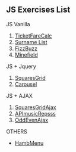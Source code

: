 ## JS Exercises List

JS Vanilla

1. [TicketFareCalc](https://giampaolo1.github.io/js-biglietto-treno/)
2. [Surname List](https://giampaolo1.github.io/js-lista-cognomi/)
3. [FizzBuzz](https://giampaolo1.github.io/js-fizzbuzz/)
4. [Minefield](https://giampaolo1.github.io/js-campominato/)

JS + Jquery

1. [SquaresGrid](https://giampaolo1.github.io/js-jq-grigliaquadrati/)
2. [Carousel](https://giampaolo1.github.io/js-jq-carousel/)

JS + AJAX

1. [SquaresGridAjax](https://giampaolo1.github.io/js-jq-ajax-grigliaquad/)
2. [APImusicRepsss](https://giampaolo1.github.io/js-jq-ajax-api-musica/)
3. [OddEvenAjax](https://giampaolo1.github.io/js-campominato/)

OTHERS

- [HambMenu](https://giampaolo1.github.io/js-pwdgen-wannabe)
